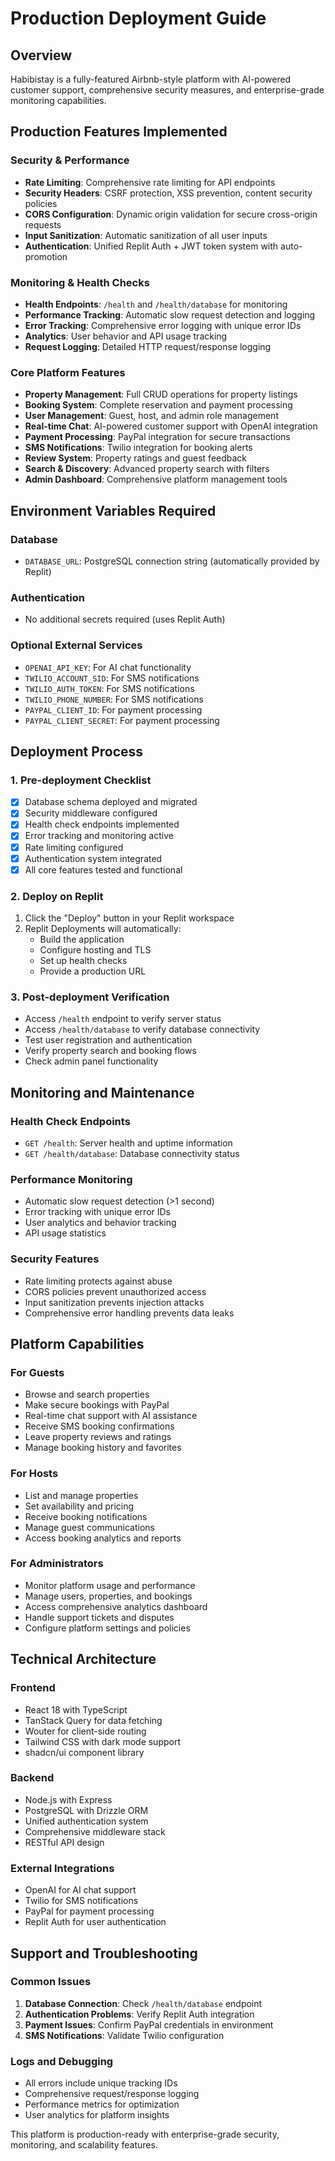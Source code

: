 # Production Deployment Guide

## Overview
Habibistay is a fully-featured Airbnb-style platform with AI-powered customer support, comprehensive security measures, and enterprise-grade monitoring capabilities.

## Production Features Implemented

### Security & Performance
- **Rate Limiting**: Comprehensive rate limiting for API endpoints
- **Security Headers**: CSRF protection, XSS prevention, content security policies
- **CORS Configuration**: Dynamic origin validation for secure cross-origin requests
- **Input Sanitization**: Automatic sanitization of all user inputs
- **Authentication**: Unified Replit Auth + JWT token system with auto-promotion

### Monitoring & Health Checks
- **Health Endpoints**: `/health` and `/health/database` for monitoring
- **Performance Tracking**: Automatic slow request detection and logging
- **Error Tracking**: Comprehensive error logging with unique error IDs
- **Analytics**: User behavior and API usage tracking
- **Request Logging**: Detailed HTTP request/response logging

### Core Platform Features
- **Property Management**: Full CRUD operations for property listings
- **Booking System**: Complete reservation and payment processing
- **User Management**: Guest, host, and admin role management
- **Real-time Chat**: AI-powered customer support with OpenAI integration
- **Payment Processing**: PayPal integration for secure transactions
- **SMS Notifications**: Twilio integration for booking alerts
- **Review System**: Property ratings and guest feedback
- **Search & Discovery**: Advanced property search with filters
- **Admin Dashboard**: Comprehensive platform management tools

## Environment Variables Required

### Database
- `DATABASE_URL`: PostgreSQL connection string (automatically provided by Replit)

### Authentication
- No additional secrets required (uses Replit Auth)

### Optional External Services
- `OPENAI_API_KEY`: For AI chat functionality
- `TWILIO_ACCOUNT_SID`: For SMS notifications
- `TWILIO_AUTH_TOKEN`: For SMS notifications  
- `TWILIO_PHONE_NUMBER`: For SMS notifications
- `PAYPAL_CLIENT_ID`: For payment processing
- `PAYPAL_CLIENT_SECRET`: For payment processing

## Deployment Process

### 1. Pre-deployment Checklist
- [x] Database schema deployed and migrated
- [x] Security middleware configured
- [x] Health check endpoints implemented
- [x] Error tracking and monitoring active
- [x] Rate limiting configured
- [x] Authentication system integrated
- [x] All core features tested and functional

### 2. Deploy on Replit
1. Click the "Deploy" button in your Replit workspace
2. Replit Deployments will automatically:
   - Build the application
   - Configure hosting and TLS
   - Set up health checks
   - Provide a production URL

### 3. Post-deployment Verification
- Access `/health` endpoint to verify server status
- Access `/health/database` to verify database connectivity
- Test user registration and authentication
- Verify property search and booking flows
- Check admin panel functionality

## Monitoring and Maintenance

### Health Check Endpoints
- `GET /health`: Server health and uptime information
- `GET /health/database`: Database connectivity status

### Performance Monitoring
- Automatic slow request detection (>1 second)
- Error tracking with unique error IDs
- User analytics and behavior tracking
- API usage statistics

### Security Features
- Rate limiting protects against abuse
- CORS policies prevent unauthorized access
- Input sanitization prevents injection attacks
- Comprehensive error handling prevents data leaks

## Platform Capabilities

### For Guests
- Browse and search properties
- Make secure bookings with PayPal
- Real-time chat support with AI assistance
- Receive SMS booking confirmations
- Leave property reviews and ratings
- Manage booking history and favorites

### For Hosts
- List and manage properties
- Set availability and pricing
- Receive booking notifications
- Manage guest communications
- Access booking analytics and reports

### For Administrators
- Monitor platform usage and performance
- Manage users, properties, and bookings
- Access comprehensive analytics dashboard
- Handle support tickets and disputes
- Configure platform settings and policies

## Technical Architecture

### Frontend
- React 18 with TypeScript
- TanStack Query for data fetching
- Wouter for client-side routing
- Tailwind CSS with dark mode support
- shadcn/ui component library

### Backend
- Node.js with Express
- PostgreSQL with Drizzle ORM
- Unified authentication system
- Comprehensive middleware stack
- RESTful API design

### External Integrations
- OpenAI for AI chat support
- Twilio for SMS notifications
- PayPal for payment processing
- Replit Auth for user authentication

## Support and Troubleshooting

### Common Issues
1. **Database Connection**: Check `/health/database` endpoint
2. **Authentication Problems**: Verify Replit Auth integration
3. **Payment Issues**: Confirm PayPal credentials in environment
4. **SMS Notifications**: Validate Twilio configuration

### Logs and Debugging
- All errors include unique tracking IDs
- Comprehensive request/response logging
- Performance metrics for optimization
- User analytics for platform insights

This platform is production-ready with enterprise-grade security, monitoring, and scalability features.